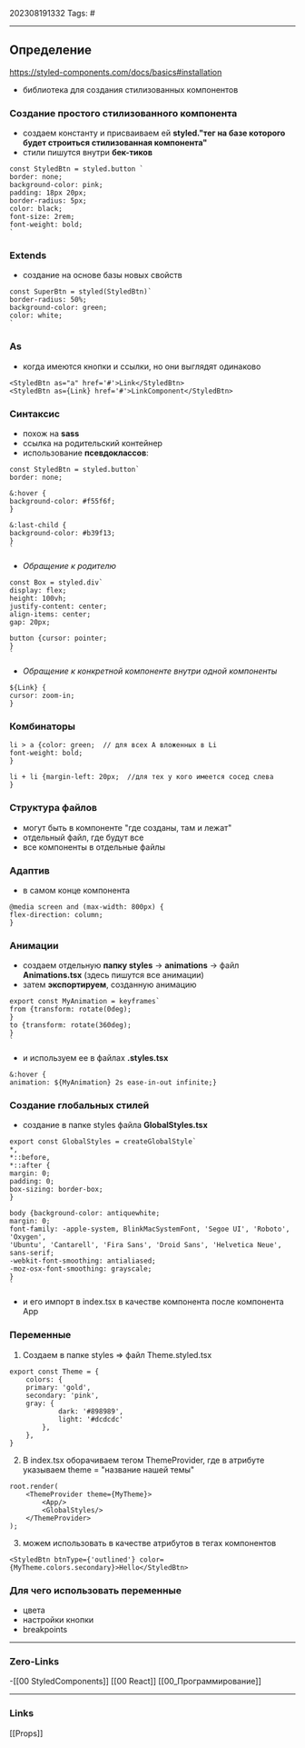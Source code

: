202308191332
Tags: #

---
## Определение
https://styled-components.com/docs/basics#installation
- библиотека для создания стилизованных компонентов 
### Создание простого стилизованного компонента
- создаем константу и присваиваем ей **styled."тег на базе которого будет строиться стилизованная компонента"**
- стили пишутся внутри **бек-тиков**

```
const StyledBtn = styled.button `
border: none;  
background-color: pink;  
padding: 18px 20px;  
border-radius: 5px;  
color: black;  
font-size: 2rem;  
font-weight: bold;
`
```
### Extends
- создание на основе базы новых свойств
```
const SuperBtn = styled(StyledBtn)`  
border-radius: 50%;  
background-color: green;  
color: white;  
`
```

### As 
- когда имеются кнопки и ссылки, но они выглядят одинаково
```
<StyledBtn as="a" href='#'>Link</StyledBtn>  
<StyledBtn as={Link} href='#'>LinkComponent</StyledBtn>
```

### Синтаксис 
- похож на **sass**
- ссылка на родительский контейнер
- использование **псевдоклассов**:
```
const StyledBtn = styled.button`  
border: none;  
  
&:hover {  
background-color: #f55f6f;  
}  
  
&:last-child {  
background-color: #b39f13;  
}  
`
```

- *Обращение к родителю* 
```
const Box = styled.div`  
display: flex;  
height: 100vh;  
justify-content: center;  
align-items: center;  
gap: 20px;  
  
button {cursor: pointer;  
}  
`
```
- *Обращение к конкретной компоненте внутри одной компоненты*
```
${Link} {  
cursor: zoom-in;  
}
```

### Комбинаторы
```
li > a {color: green;  // для всех А вложенных в Li
font-weight: bold;  
}  
  
li + li {margin-left: 20px;  //для тех у кого имеется сосед слева 
}
```

### Структура файлов
- могут быть в компоненте "где созданы, там и лежат"
- отдельный файл, где будут все
- все компоненты в отдельные файлы

### Адаптив 
- в самом конце компонента
```
@media screen and (max-width: 800px) {  
flex-direction: column;  
}
```

### Анимации
- создаем отдельную **папку styles** -> **animations** -> файл **Animations.tsx** (здесь пишутся все анимации)
- затем **экспортируем**, созданную анимацию 
```
export const MyAnimation = keyframes`  
from {transform: rotate(0deg);  
}  
to {transform: rotate(360deg);  
}  
`
```
- и используем ее в файлах **.styles.tsx** 
```
&:hover {  
animation: ${MyAnimation} 2s ease-in-out infinite;}
```

### Создание глобальных стилей
- создание в папке styles файла **GlobalStyles.tsx**
```
export const GlobalStyles = createGlobalStyle`  
*,  
*::before,  
*::after {  
margin: 0;  
padding: 0;  
box-sizing: border-box;  
}  
  
body {background-color: antiquewhite;  
margin: 0;  
font-family: -apple-system, BlinkMacSystemFont, 'Segoe UI', 'Roboto', 'Oxygen',  
'Ubuntu', 'Cantarell', 'Fira Sans', 'Droid Sans', 'Helvetica Neue',  
sans-serif;  
-webkit-font-smoothing: antialiased;  
-moz-osx-font-smoothing: grayscale;  
}  
`
```
- и его импорт в index.tsx в качестве компонента после компонента App
### Переменные 
1. Создаем в папке styles => файл Theme.styled.tsx
```
export const Theme = {  
	colors: {  
	primary: 'gold',  
	secondary: 'pink',  
	gray: {  
			dark: '#898989',  
			light: '#dcdcdc'  
		},  
	},  
}
```
2. В index.tsx оборачиваем тегом ThemeProvider, где в атрибуте указываем theme = "название нашей темы"
```
root.render(  
	<ThemeProvider theme={MyTheme}>  
		<App/>  
		<GlobalStyles/>  
	</ThemeProvider>  
);
```
3. можем использовать в качестве атрибутов в тегах компонентов 
```
<StyledBtn btnType={'outlined'} color={MyTheme.colors.secondary}>Hello</StyledBtn>
```

### Для чего использовать переменные
- цвета
- настройки кнопки 
- breakpoints


---
### Zero-Links
-[[00 StyledComponents]]
[[00 React]]
[[00_Программирование]]

---
### Links
[[Props]]